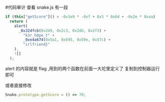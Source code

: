 #代码审计
查看 snake.js
有一段

```javascript
if (this["getScore"]() > -0x1e9 * -0xf + 0x5 * 0x6d + -0x2e * 0xaa)
  return (
    alert(
      _0x324fcb(0x2d9, 0x2c3, 0x2db, 0x2f3) +
        "k3r_h0pe_t" +
        _0xe4a674(0x5a1, 0x595, 0x59e, 0x57c) +
        "irlfriend}"
    ),
    ![]
  );
```

alert 的内容就是 flag ,用到的两个函数在前面一大坨里定义了
复制到控制器运行即可

或者直接修改

```javascript
Snake.prototype.getScore = () => 70;
```
